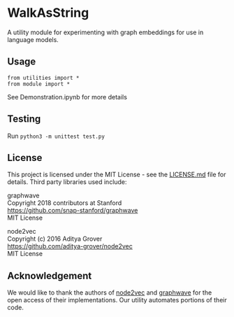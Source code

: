 # WalkAsString

A utility module for experimenting with graph embeddings for use in language models.

## Usage
```
from utilities import *
from module import *
```

See Demonstration.ipynb for more details

## Testing
Run `python3 -m unittest test.py`

## License
This project is licensed under the MIT License - see the [LICENSE.md](LICENSE.md) file for details.
Third party libraries used include:

graphwave<br>
    Copyright 2018 contributors at Stanford<br>
    https://github.com/snap-stanford/graphwave<br>
    MIT License<br>

node2vec<br>
    Copyright (c) 2016 Aditya Grover<br>
    https://github.com/aditya-grover/node2vec<br>
    MIT License<br>
    
## Acknowledgement
We would like to thank the authors of [node2vec](https://github.com/aditya-grover/node2vec) and [graphwave](https://github.com/snap-stanford/graphwave) for the open access of their implementations.  Our utility automates portions of their code.
